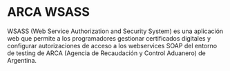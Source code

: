 # ARCA WSASS

WSASS (Web Service Authorization and Security System) es una aplicación web que permite a los programadores gestionar certificados digitales y configurar autorizaciones de acceso a los webservices SOAP del entorno de testing de ARCA (Agencia de Recaudación y Control Aduanero) de Argentina.
